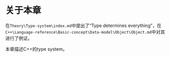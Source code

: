 # 关于本章

在`Theory\Type-system\index.md`中提出了“Type determines everything”，在`C++\Language-reference\Basic-concept\Data-model\Object\Object.md`中对其进行了例证。

本章描述C++的type system。